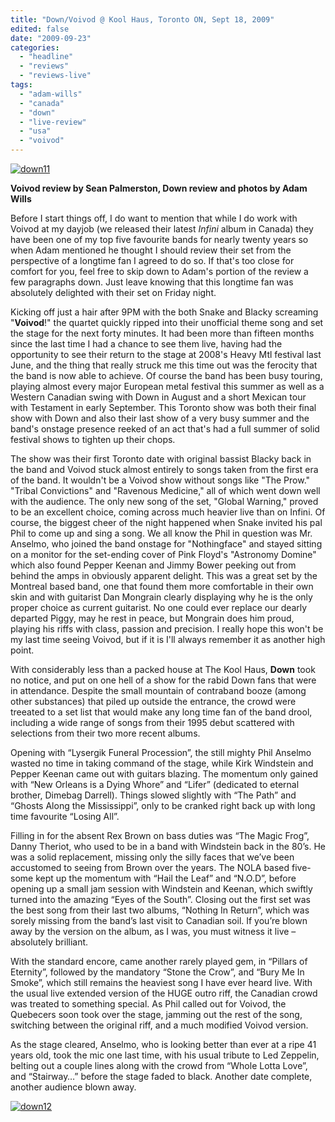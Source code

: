```yaml
---
title: "Down/Voivod @ Kool Haus, Toronto ON, Sept 18, 2009"
edited: false
date: "2009-09-23"
categories:
  - "headline"
  - "reviews"
  - "reviews-live"
tags:
  - "adam-wills"
  - "canada"
  - "down"
  - "live-review"
  - "usa"
  - "voivod"
---
```


[![down11](http://www.hellbound.ca/wp-content/uploads/2009/09/down11-300x200.jpg "down11")](http://www.hellbound.ca/wp-content/uploads/2009/09/down11.jpg)

**Voivod review by Sean Palmerston, Down review and photos by Adam Wills**

Before I start things off, I do want to mention that while I do work with Voivod at my dayjob (we released their latest _Infini_ album in Canada) they have been one of my top five favourite bands for nearly twenty years so when Adam mentioned he thought I should review their set from the perspective of a longtime fan I agreed to do so. If that's too close for comfort for you, feel free to skip down to Adam's portion of the review a few paragraphs down. Just leave knowing that this longtime fan was absolutely delighted with their set on Friday night.

Kicking off just a hair after 9PM with the both Snake and Blacky screaming "**Voivod**!" the quartet quickly ripped into their unofficial theme song and set the stage for the next forty minutes. It had been more than fifteen months since the last time I had a chance to see them live, having had the opportunity to see their return to the stage at 2008's Heavy Mtl festival last June, and the thing that really struck me this time out was the ferocity that the band is now able to achieve. Of course the band has been busy touring, playing almost every major European metal festival this summer as well as a Western Canadian swing with Down in August and a short Mexican tour with Testament in early September. This Toronto show was both their final show with Down and also their last show of a very busy summer and the band's onstage presence reeked of an act that's had a full summer of solid festival shows to tighten up their chops.

The show was their first Toronto date with original bassist Blacky back in the band and Voivod stuck almost entirely to songs taken from the first era of the band. It wouldn't be a Voivod show without songs like "The Prow." "Tribal Convictions" and "Ravenous Medicine," all of which went down well with the audience. The only new song of the set, "Global Warning," proved to be an excellent choice, coming across much heavier live than on Infini. Of course, the biggest cheer of the night happened when Snake invited his pal Phil to come up and sing a song. We all know the Phil in question was Mr. Anselmo, who joined the band onstage for "Nothingface" and stayed sitting on a monitor for the set-ending cover of Pink Floyd's "Astronomy Domine" which also found Pepper Keenan and Jimmy Bower peeking out from behind the amps in obviously apparent delight. This was a great set by the Montreal based band, one that found them more comfortable in their own skin and with guitarist Dan Mongrain clearly displaying why he is the only proper choice as current guitarist. No one could ever replace our dearly departed Piggy, may he rest in peace, but Mongrain does him proud, playing his riffs with class, passion and precision. I really hope this won't be my last time seeing Voivod, but if it is I'll always remember it as another high point.

With considerably less than a packed house at The Kool Haus, **Down** took no notice, and put on one hell of a show for the rabid Down fans that were in attendance. Despite the small mountain of contraband booze (among other substances) that piled up outside the entrance, the crowd were treeated to a set list that would make any long time fan of the band drool, including a wide range of songs from their 1995 debut scattered with selections from their two more recent albums.

Opening with “Lysergik Funeral Procession”, the still mighty Phil Anselmo wasted no time in taking command of the stage, while Kirk Windstein and Pepper Keenan came out with guitars blazing. The momentum only gained with “New Orleans is a Dying Whore” and “Lifer” (dedicated to eternal brother, Dimebag Darrell). Things slowed slightly with “The Path” and “Ghosts Along the Mississippi”, only to be cranked right back up with long time favourite “Losing All”.

Filling in for the absent Rex Brown on bass duties was “The Magic Frog”, Danny Theriot, who used to be in a band with Windstein back in the 80’s. He was a solid replacement, missing only the silly faces that we’ve been accustomed to seeing from Brown over the years. The NOLA based five-some kept up the momentum with “Hail the Leaf” and “N.O.D”, before opening up a small jam session with Windstein and Keenan, which swiftly turned into the amazing “Eyes of the South”. Closing out the first set was the best song from their last two albums, “Nothing In Return”, which was sorely missing from the band’s last visit to Canadian soil. If you’re blown away by the version on the album, as I was, you must witness it live – absolutely brilliant.

With the standard encore, came another rarely played gem, in “Pillars of Eternity”, followed by the mandatory “Stone the Crow”, and “Bury Me In Smoke”, which still remains the heaviest song I have ever heard live. With the usual live extended version of the HUGE outro riff, the Canadian crowd was treated to something special. As Phil called out for Voivod, the Quebecers soon took over the stage, jamming out the rest of the song, switching between the original riff, and a much modified Voivod version.

As the stage cleared, Anselmo, who is looking better than ever at a ripe 41 years old, took the mic one last time, with his usual tribute to Led Zeppelin, belting out a couple lines along with the crowd from “Whole Lotta Love”, and “Stairway…” before the stage faded to black. Another date complete, another audience blown away.

[![down12](http://www.hellbound.ca/wp-content/uploads/2009/09/down12-288x300.jpg "down12")](http://www.hellbound.ca/wp-content/uploads/2009/09/down12.jpg)
